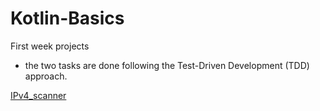 # Kotlin-Basics
First week projects

- the two tasks are done following the Test-Driven Development (TDD) approach.
  
[IPv4_scanner]([path](https://github.com/YousifMurad/Kotlin-Basics_first-week/tree/main/src/IPv4_scanner)/to/target)
